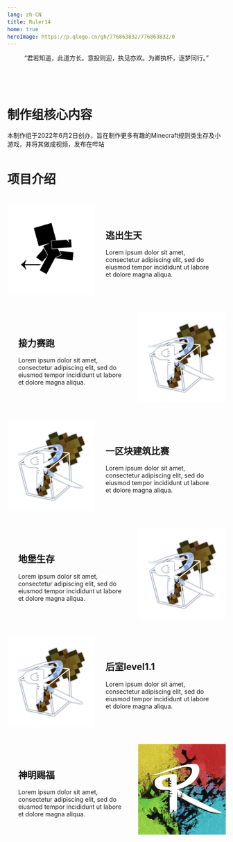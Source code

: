 ```yaml
---
lang: zh-CN
title: Ruler14
home: true
heroImage: https://p.qlogo.cn/gh/776863832/776863832/0
---
```


<div style="text-align: center">
    <p>“君若知遥，此道方长。意投则迎，执见亦欢。为卿执杯，逐梦同行。”</p>
</div>

<div class="welcome" style="margin-top: 100px;margin-bottom: 50px;">
    <h1>
        制作组核心内容
    </h1>
    <p>
        本制作组于2022年6月2日创办，旨在制作更多有趣的Minecraft规则类生存及小游戏，并将其做成视频，发布在哔站
    </p>
</div>
<h1>项目介绍</h1>
<div class="project" style="position: relative;margin-top: 20px;">
    <div class="projectBox" style="width: 100%;position: relative;top: 0px;">
        <div class="projectCard" id="Card1">
            <img  src="./public/images/逃出生天logo.png">
            <div class="projectText">
                <h2>逃出生天</h2>
                <p>Lorem ipsum dolor sit amet, consectetur adipiscing elit, sed do eiusmod tempor incididunt ut labore et dolore magna aliqua.</p>
            </div>
        </div>
        <div class="projectCard" id="Card2">
            <div class="projectText">
                <h2>接力赛跑</h2>
                <p>Lorem ipsum dolor sit amet, consectetur adipiscing elit, sed do eiusmod tempor incididunt ut labore et dolore magna aliqua.</p>
            </div>
            <img src="./public/images/一区块建筑比赛logo.png">
        </div>
        <div class="projectCard" id="Card3">
            <img src="./public/images/一区块建筑比赛logo.png">
            <div class="projectText">
                <h2>一区块建筑比赛</h2>
                <p>Lorem ipsum dolor sit amet, consectetur adipiscing elit, sed do eiusmod tempor incididunt ut labore et dolore magna aliqua.</p>
            </div>
        </div>
        <div class="projectCard" id="Card4">
            <div class="projectText">
                <h2>地堡生存</h2>
                <p>Lorem ipsum dolor sit amet, consectetur adipiscing elit, sed do eiusmod tempor incididunt ut labore et dolore magna aliqua.</p>
            </div>
            <img src="./public/images/一区块建筑比赛logo.png">
        </div>
        <div class="projectCard" id="Card5">
            <img src="./public/images/一区块建筑比赛logo.png">
            <div class="projectText">
                <h2>后室level1.1</h2>
                <p>Lorem ipsum dolor sit amet, consectetur adipiscing elit, sed do eiusmod tempor incididunt ut labore et dolore magna aliqua.</p>
            </div>
        </div>
        <div class="projectCard" id="Card6">
            <div class="projectText">
                <h2>神明赐福</h2>
                <p>Lorem ipsum dolor sit amet, consectetur adipiscing elit, sed do eiusmod tempor incididunt ut labore et dolore magna aliqua.</p>
            </div>
            <img src="./public/images/神明赐福logo.png">
        </div>
    </div>
    <!-- <button onclick="projectChange(-1)" class="change" id="back"><img src="./public/icon/back.png"></button>
    <button onclick="projectChange(1)" class="change" id="next"><img src="./public/icon/next.png"></button> -->
</div>

<style>
    .projectCard{
        display: flex;
        margin-top: 40px;
        width: 100%;
    }
    .projectCard img{
        background-color: rgba(0, 0, 0, 0.226);
        width: 40%;
        max-width: 40%;
    }
    .projectText{
        width: 50%;
        padding: 5%;
    }
    .change{
        background-color: rgba(0, 0, 0, 0);
        padding: 0;
        border: 0;
        height: 200px;
        width: 40px;
        position:absolute;
        right: 0;
        z-index: 3;
    }
    /* .change img{
        width: 100%;
        height: 100%;
    }
    #back{
        bottom: 200px;
        background-image: url("public/icon/back.png");
    }
    #next{
        bottom: 0;
        background-image: url("public/icon/next.png");
    } */
</style>
<!-- <script>
    function projectChange(n){
        console.log(n);
    }
</script> -->